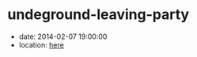 undeground-leaving-party
========================

- date: 2014-02-07 19:00:00
- location: [here](location.geojson)
